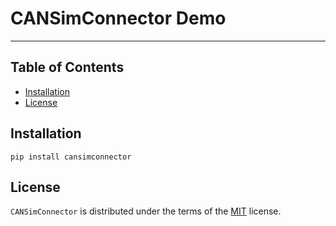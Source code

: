 # CANSimConnector Demo

-----

## Table of Contents

- [Installation](#installation)
- [License](#license)

## Installation

```console
pip install cansimconnector
```

## License

`CANSimConnector` is distributed under the terms of the [MIT](https://spdx.org/licenses/MIT.html) license.

